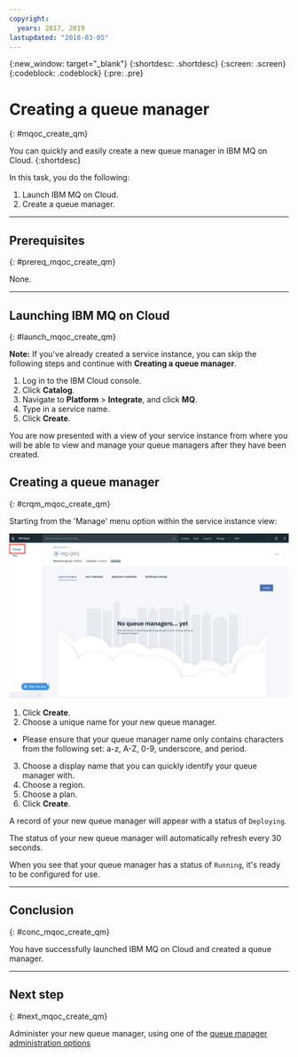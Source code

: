 ```yaml
---
copyright:
  years: 2017, 2019
lastupdated: "2018-03-05"
---
```


{:new_window: target="_blank"}
{:shortdesc: .shortdesc}
{:screen: .screen}
{:codeblock: .codeblock}
{:pre: .pre}

# Creating a queue manager
{: #mqoc_create_qm}

You can quickly and easily create a new queue manager in IBM MQ on Cloud.
{:shortdesc}

In this task, you do the following:
1. Launch IBM MQ on Cloud.
2. Create a queue manager.

---

## Prerequisites
{: #prereq_mqoc_create_qm}

None.

---

## Launching IBM MQ on Cloud
{: #launch_mqoc_create_qm}

**Note:** If you've already created a service instance, you can skip the following steps and continue with **Creating a queue manager**.

1. Log in to the IBM Cloud console.
2. Click **Catalog**.
3. Navigate to **Platform** > **Integrate**, and click **MQ**.
4. Type in a service name.
5. Click **Create**.

You are now presented with a view of your service instance from where you will be able to view and manage your queue managers after they have been created.

## Creating a queue manager
{: #crqm_mqoc_create_qm}

Starting from the 'Manage' menu option within the service instance view:

 ![Image showing the location of the Manage menu option](./images/mqoc_create_qm_manage_tab.png)

1. Click **Create**.
2. Choose a unique name for your new queue manager.
 * Please ensure that your queue manager name only contains characters from the following set: a-z, A-Z, 0-9, underscore, and period.
3. Choose a display name that you can quickly identify your queue manager with.
4. Choose a region.
5. Choose a plan.
6. Click **Create**.

A record of your new queue manager will appear with a status of `Deploying`.

The status of your new queue manager will automatically refresh every 30 seconds.

When you see that your queue manager has a status of `Running`, it's ready to be configured for use.

---

## Conclusion
{: #conc_mqoc_create_qm}

You have successfully launched IBM MQ on Cloud and created a queue manager.

---

## Next step
{: #next_mqoc_create_qm}

Administer your new queue manager, using one of the [queue manager administration options](/docs/services/mqcloud?topic=mqcloud-mqoc_admin_qm)
